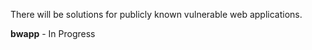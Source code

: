 There will be solutions for publicly known vulnerable web applications.

<b>bwapp</b> - In Progress
